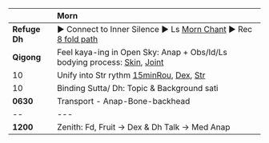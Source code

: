 |  | Morn                                                                  |
| :------- | :----------------------------------------------------------------------- |
| **Refuge Dh** | :arrow_forward: Connect to Inner Silence :arrow_forward: Ls [Morn Chant](https://www.dhammatalks.org/chant_index.html) :arrow_forward: Rec [8 fold path](https://github.com/ThanhNguyen24590/Process/blob/main/README.md) |
| **Qigong** | Feel kaya-ing in Open Sky: Anap + Obs/Id/Ls bodying process: [Skin](https://github.com/ThanhNguyen24590/Process/blob/main/Body/HygMsg.md), [Joint](https://github.com/ThanhNguyen24590/Process/blob/main/Body/DexL.md)                |
| 10 | Unify into Str rythm  [15minRou](https://github.com/ThanhNguyen24590/Process/blob/main/Body/15minRou.md), [Dex](https://github.com/ThanhNguyen24590/Process/blob/main/Body/Dex.md), [Str](https://github.com/ThanhNguyen24590/Process/blob/main/Body/Str.md) |
| 10 | Binding Sutta/ Dh: Topic & Background sati|
| **0630** | Transport - Anap-Bone-backhead                                                               |
| -- | ---|
| **1200** | Zenith: Fd, Fruit -> Dex & Dh Talk -> Med Anap |








